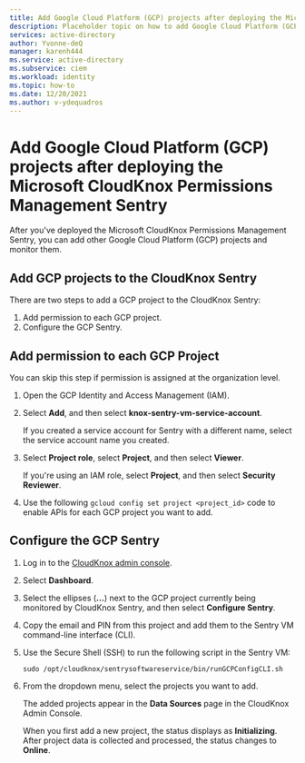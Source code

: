 ```yaml
---
title: Add Google Cloud Platform (GCP) projects after deploying the Microsoft CloudKnox Permissions Management Sentry
description: Placeholder topic on how to add Google Cloud Platform (GCP) projects after deploying the Microsoft CloudKnox Permissions Management Sentry
services: active-directory
author: Yvonne-deQ
manager: karenh444
ms.service: active-directory
ms.subservice: ciem
ms.workload: identity
ms.topic: how-to
ms.date: 12/20/2021
ms.author: v-ydequadros
---
```


# Add Google Cloud Platform (GCP) projects after deploying the Microsoft CloudKnox Permissions Management Sentry

After you've deployed the Microsoft CloudKnox Permissions Management Sentry, you can add other Google Cloud Platform (GCP) projects and monitor them.

## Add GCP projects to the CloudKnox Sentry

There are two steps to add a GCP project to the CloudKnox Sentry:

1. Add permission to each GCP project.
2. Configure the GCP Sentry.  

## Add permission to each GCP Project 

You can skip this step if permission is assigned at the organization level.

1. Open the GCP Identity and Access Management (IAM).
2. Select **Add**, and then select **knox-sentry-vm-service-account**. 

   If you created a service account for Sentry with a different name, select the service account name you created.
3. Select **Project role**, select **Project**, and then select **Viewer**.

   If you're using an IAM role, select **Project**, and then select **Security Reviewer**.

4. Use the following `gcloud config set project <project_id>` code to enable APIs for each GCP project you want to add.
 
<!--- Check code with developer.
     ```
    {
            gcloud config set project <project_id> 
            gcloud services enable admin.googleapis.com 
            gcloud services enable cloudresourcemanager.googleapis.com 
            gcloud services enable cloudapis.googleapis.com 
            gcloud services enable compute.googleapis.com 
            gcloud services enable iam.googleapis.com 
            gcloud services enable logging.googleapis.com 
            gcloud services enable stackdriver.googleapis.com 
            gcloud services enable storage-api.googleapis.com 
            gcloud services enable storage-component.googleapis.com 
            gcloud services enable dataproc.googleapis.com 
            gcloud services enable pubsub.googleapis.com 
            gcloud services enable container.googleapis.com 
            gcloud services enable datastore.googleapis.com 
            gcloud services enable spanner.googleapis.com 
            gcloud services enable sql-component.googleapis.com 
            gcloud services enable sqladmin.googleapis.com 
            gcloud services enable bigtable.googleapis.com 
            gcloud services enable bigtableadmin.googleapis.com 
            gcloud services enable appengine.googleapis.com 
            gcloud services enable bigquery-json.googleapis.com 
            gcloud services enable cloudbuild.googleapis.com 
            gcloud services enable clouddebugger.googleapis.com 
            gcloud services enable cloudtrace.googleapis.com 
            gcloud services enable containerregistry.googleapis.com 
            gcloud services enable deploymentmanager.googleapis.com 
            gcloud services enable ml.googleapis.com 
            gcloud services enable monitoring.googleapis.com 
            gcloud services enable oslogin.googleapis.com 
            gcloud services enable replicapool.googleapis.com 
            gcloud services enable replicapoolupdater.googleapis.com 
            gcloud services enable resourceviews.googleapis.com 
            gcloud services enable servicemanagement.googleapis.com 

    }
    ```
--->

## Configure the GCP Sentry

1. Log in to the [CloudKnox admin console](https://app.cloudknox.io/data-sources/data-collectors).
2. Select **Dashboard**.
3. Select the ellipses (**...**) next to the GCP project currently being monitored by CloudKnox Sentry, and then select **Configure Sentry**.
4. Copy the email and PIN from this project and add them to the Sentry VM command-line interface (CLI).
5. Use the Secure Shell (SSH) to run the following script in the Sentry VM:

    `sudo /opt/cloudknox/sentrysoftwareservice/bin/runGCPConfigCLI.sh`

7. From the dropdown menu, select the projects you want to add.

    The added projects appear in the **Data Sources** page in the CloudKnox Admin Console.

    When you first add a new project, the status displays as **Initializing**. After project data is collected and processed, the status changes to **Online**.

<!---Next steps--->

